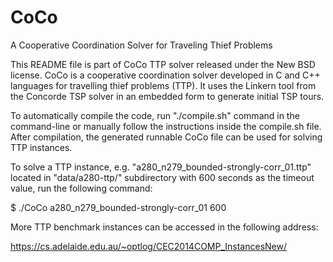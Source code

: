 # CoCo
A Cooperative Coordination Solver for Traveling Thief Problems

This README file is part of CoCo TTP solver released under the New BSD license. 
CoCo is a cooperative coordination solver developed in C and C++ languages for 
travelling thief problems (TTP). It uses the Linkern tool from the Concorde TSP 
solver in an embedded form to generate initial TSP tours. 

To automatically compile the code, run "./compile.sh" command in the command-line
or manually follow the instructions inside the compile.sh file. After compilation, 
the generated runnable CoCo file can be used for solving TTP instances.

To solve a TTP instance, e.g. "a280_n279_bounded-strongly-corr_01.ttp" located in 
"data/a280-ttp/" subdirectory with 600 seconds as the timeout value, run the following 
command:

$ ./CoCo a280_n279_bounded-strongly-corr_01 600

More TTP benchmark instances can be accessed in the following address:

https://cs.adelaide.edu.au/~optlog/CEC2014COMP_InstancesNew/



